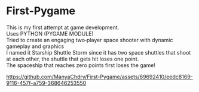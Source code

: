 # First-Pygame

This is my first attempt at game development. <br>
Uses PYTHON (PYGAME MODULE) <br>
Tried to create an engaging two‑player space shooter with dynamic gameplay and graphics <br>
I named it Starship Shuttle Storm since it has two space shuttles that shoot at each other, the shuttle that gets hit loses one point. <br>
The spaceship that reaches zero points first loses the game!




https://github.com/ManyaChdry/First-Pygame/assets/69692410/eedc8169-9116-457f-a759-368646253550

